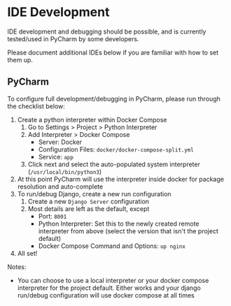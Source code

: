 # IDE Development

IDE development and debugging should be possible, and is currently tested/used in PyCharm by some developers.

Please document additional IDEs below if you are familiar with how to set them up.

## PyCharm

To configure full development/debugging in PyCharm, please run through the checklist below:

1. Create a python interpreter within Docker Compose
    1. Go to Settings > Project > Python Interpreter
    2. Add Interpreter > Docker Compose
        * Server: Docker
        * Configuration Files: `docker/docker-compose-split.yml`
        * Service: `app`
    3. Click next and select the auto-populated system interpreter (`/usr/local/bin/python3`)
4. At this point PyCharm will use the interpreter inside docker for package resolution and auto-complete
5. To run/debug Django, create a new run configuration
    1. Create a new `Django Server` configuration
    2. Most details are left as the default, except
        * Port: `8001`
        * Python Interpreter: Set this to the newly created remote interpreter from above (select the version that isn't the project default)
        * Docker Compose Command and Options: `up nginx`
6. All set!

Notes:
* You can choose to use a local interpreter or your docker compose interpreter for the project default. Either works
and your django run/debug configuration will use docker compose at all times
